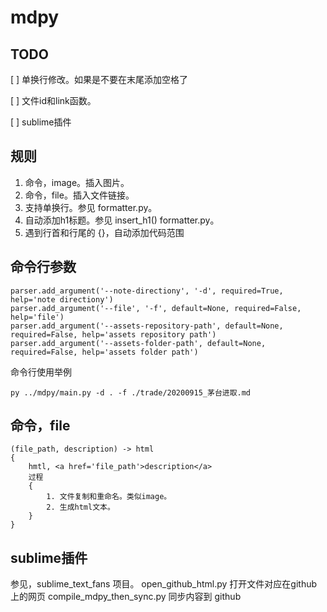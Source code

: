 # mdpy


## TODO

[ ] 单换行修改。如果是<!-- -->不要在末尾添加空格了

[ ] 文件id和link函数。

[ ] sublime插件


## 规则

1. 命令，image。插入图片。
2. 命令，file。插入文件链接。
3. 支持单换行。参见 formatter.py。
4. 自动添加h1标题。参见 insert_h1() formatter.py。
5. 遇到行首和行尾的 {}，自动添加代码范围


## 命令行参数

```
parser.add_argument('--note-directiony', '-d', required=True, help='note directiony')
parser.add_argument('--file', '-f', default=None, required=False, help='file')
parser.add_argument('--assets-repository-path', default=None, required=False, help='assets repository path')
parser.add_argument('--assets-folder-path', default=None, required=False, help='assets folder path')
```

命令行使用举例
```
py ../mdpy/main.py -d . -f ./trade/20200915_茅台进取.md
```

## 命令，file

```
(file_path, description) -> html
{
    hmtl, <a href='file_path'>description</a>
    过程
    {
        1. 文件复制和重命名。类似image。
        2. 生成html文本。
    }
}
```

## sublime插件

参见，sublime_text_fans 项目。
open_github_html.py  打开文件对应在github上的网页
compile_mdpy_then_sync.py  同步内容到 github
